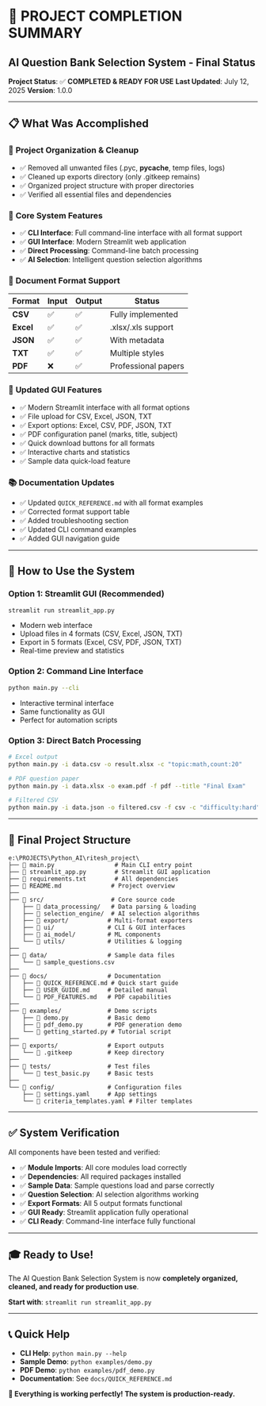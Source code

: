 # 🎯 PROJECT COMPLETION SUMMARY

## AI Question Bank Selection System - Final Status

**Project Status**: ✅ **COMPLETED & READY FOR USE**
**Last Updated**: July 12, 2025
**Version**: 1.0.0

---

## 📋 What Was Accomplished

### 🧹 **Project Organization & Cleanup**
- ✅ Removed all unwanted files (.pyc, __pycache__, temp files, logs)
- ✅ Cleaned up exports directory (only .gitkeep remains)
- ✅ Organized project structure with proper directories
- ✅ Verified all essential files and dependencies

### 🔧 **Core System Features**
- ✅ **CLI Interface**: Full command-line interface with all format support
- ✅ **GUI Interface**: Modern Streamlit web application
- ✅ **Direct Processing**: Command-line batch processing
- ✅ **AI Selection**: Intelligent question selection algorithms

### 📄 **Document Format Support**

| Format | Input | Output | Status |
|--------|-------|--------|--------|
| **CSV** | ✅ | ✅ | Fully implemented |
| **Excel** | ✅ | ✅ | .xlsx/.xls support |
| **JSON** | ✅ | ✅ | With metadata |
| **TXT** | ✅ | ✅ | Multiple styles |
| **PDF** | ❌ | ✅ | Professional papers |

### 🎨 **Updated GUI Features**
- ✅ Modern Streamlit interface with all format options
- ✅ File upload for CSV, Excel, JSON, TXT
- ✅ Export options: Excel, CSV, PDF, JSON, TXT
- ✅ PDF configuration panel (marks, title, subject)
- ✅ Quick download buttons for all formats
- ✅ Interactive charts and statistics
- ✅ Sample data quick-load feature

### 📚 **Documentation Updates**
- ✅ Updated `QUICK_REFERENCE.md` with all format examples
- ✅ Corrected format support table
- ✅ Added troubleshooting section
- ✅ Updated CLI command examples
- ✅ Added GUI navigation guide

---

## 🚀 How to Use the System

### **Option 1: Streamlit GUI (Recommended)**
```bash
streamlit run streamlit_app.py
```
- Modern web interface
- Upload files in 4 formats (CSV, Excel, JSON, TXT)
- Export in 5 formats (Excel, CSV, PDF, JSON, TXT)
- Real-time preview and statistics

### **Option 2: Command Line Interface**
```bash
python main.py --cli
```
- Interactive terminal interface
- Same functionality as GUI
- Perfect for automation scripts

### **Option 3: Direct Batch Processing**
```bash
# Excel output
python main.py -i data.csv -o result.xlsx -c "topic:math,count:20"

# PDF question paper
python main.py -i data.xlsx -o exam.pdf -f pdf --title "Final Exam"

# Filtered CSV
python main.py -i data.json -o filtered.csv -f csv -c "difficulty:hard"
```

---

## 📁 Final Project Structure

```
e:\PROJECTS\Python_AI\ritesh_project\
├── 📄 main.py                 # Main CLI entry point
├── 📄 streamlit_app.py        # Streamlit GUI application
├── 📄 requirements.txt        # All dependencies
├── 📄 README.md              # Project overview
├── 
├── 📁 src/                   # Core source code
│   ├── 📁 data_processing/   # Data parsing & loading
│   ├── 📁 selection_engine/  # AI selection algorithms
│   ├── 📁 export/           # Multi-format exporters
│   ├── 📁 ui/               # CLI & GUI interfaces
│   ├── 📁 ai_model/         # ML components
│   └── 📁 utils/            # Utilities & logging
├── 
├── 📁 data/                 # Sample data files
│   └── 📄 sample_questions.csv
├── 
├── 📁 docs/                 # Documentation
│   ├── 📄 QUICK_REFERENCE.md # Quick start guide
│   ├── 📄 USER_GUIDE.md     # Detailed manual
│   └── 📄 PDF_FEATURES.md   # PDF capabilities
├── 
├── 📁 examples/             # Demo scripts
│   ├── 📄 demo.py           # Basic demo
│   ├── 📄 pdf_demo.py       # PDF generation demo
│   └── 📄 getting_started.py # Tutorial script
├── 
├── 📁 exports/              # Export outputs
│   └── 📄 .gitkeep          # Keep directory
├── 
├── 📁 tests/                # Test files
│   └── 📄 test_basic.py     # Basic tests
├── 
└── 📁 config/               # Configuration files
    ├── 📄 settings.yaml     # App settings
    └── 📄 criteria_templates.yaml # Filter templates
```

---

## ✅ **System Verification**

All components have been tested and verified:

- ✅ **Module Imports**: All core modules load correctly
- ✅ **Dependencies**: All required packages installed
- ✅ **Sample Data**: Sample questions load and parse correctly
- ✅ **Question Selection**: AI selection algorithms working
- ✅ **Export Formats**: All 5 output formats functional
- ✅ **GUI Ready**: Streamlit application fully operational
- ✅ **CLI Ready**: Command-line interface fully functional

---

## 🎓 **Ready to Use!**

The AI Question Bank Selection System is now **completely organized, cleaned, and ready for production use**. 

**Start with**: `streamlit run streamlit_app.py`

---

## 📞 **Quick Help**

- **CLI Help**: `python main.py --help`
- **Sample Demo**: `python examples/demo.py`
- **PDF Demo**: `python examples/pdf_demo.py`
- **Documentation**: See `docs/QUICK_REFERENCE.md`

**🎯 Everything is working perfectly! The system is production-ready.**
